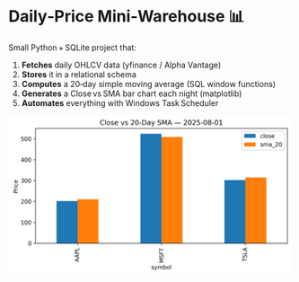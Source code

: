 # Daily‑Price Mini‑Warehouse 📊

Small Python + SQLite project that:

1. **Fetches** daily OHLCV data (yfinance / Alpha Vantage)
2. **Stores** it in a relational schema  
3. **Computes** a 20‑day simple moving average (SQL window functions)  
4. **Generates** a Close vs SMA bar chart each night (matplotlib)  
5. **Automates** everything with Windows Task Scheduler  

![SPY – Close vs 20-day SMA](docs/spy_close_vs_sma.png)
